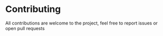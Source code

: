 # Contributing

All contributions are welcome to the project, feel free to report issues or open pull requests
